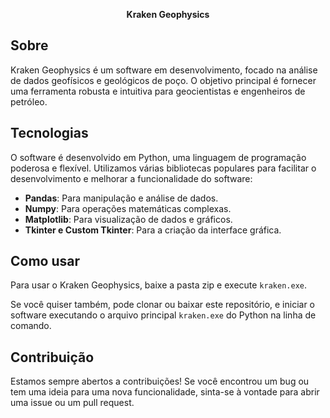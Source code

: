 <p align="center">
    <b>Kraken Geophysics</b>
</p>

## Sobre

Kraken Geophysics é um software em desenvolvimento, focado na análise de dados geofísicos e geológicos de poço. O objetivo principal é fornecer uma ferramenta robusta e intuitiva para geocientistas e engenheiros de petróleo.

## Tecnologias

O software é desenvolvido em Python, uma linguagem de programação poderosa e flexível. Utilizamos várias bibliotecas populares para facilitar o desenvolvimento e melhorar a funcionalidade do software:

- **Pandas**: Para manipulação e análise de dados.
- **Numpy**: Para operações matemáticas complexas.
- **Matplotlib**: Para visualização de dados e gráficos.
- **Tkinter e Custom Tkinter**: Para a criação da interface gráfica.

## Como usar

Para usar o Kraken Geophysics, baixe a pasta zip e execute `kraken.exe`.

Se você quiser também, pode clonar ou baixar este repositório, e iniciar o software executando o arquivo principal `kraken.exe` do Python na linha de comando.

## Contribuição

Estamos sempre abertos a contribuições! Se você encontrou um bug ou tem uma ideia para uma nova funcionalidade, sinta-se à vontade para abrir uma issue ou um pull request.